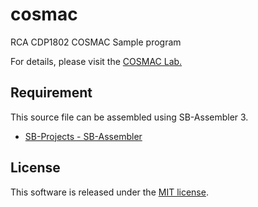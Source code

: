 # cosmac

RCA CDP1802 COSMAC Sample program

For details, please visit the [COSMAC Lab.](https://kanpapa.com/cosmac/)

## Requirement

This source file can be assembled using SB-Assembler 3.
* [SB-Projects - SB-Assembler](https://www.sbprojects.net/sbasm/)

## License

This software is released under the [MIT license](https://en.wikipedia.org/wiki/MIT_License).
